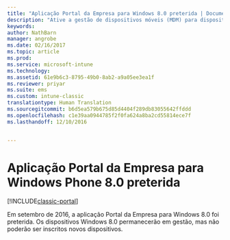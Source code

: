 ```yaml
---
title: "Aplicação Portal da Empresa para Windows 8.0 preterida | Documentos da Microsoft"
description: "Ative a gestão de dispositivos móveis (MDM) para dispositivos Windows Phone 8.0 com o Microsoft Intune."
keywords: 
author: NathBarn
manager: angrobe
ms.date: 02/16/2017
ms.topic: article
ms.prod: 
ms.service: microsoft-intune
ms.technology: 
ms.assetid: 61e9b6c3-8795-49b0-8ab2-a9a05ee3ea1f
ms.reviewer: priyar
ms.suite: ems
ms.custom: intune-classic
translationtype: Human Translation
ms.sourcegitcommit: b6d5ea579b675d85d4404f289db83055642ffddd
ms.openlocfilehash: c1e39aa0944785f2f0fa624a8ba2cd55814ece7f
ms.lasthandoff: 12/10/2016


---
```


#  <a name="windows-phone-80-company-portal-app-deprecated"></a>Aplicação Portal da Empresa para Windows Phone 8.0 preterida

[!INCLUDE[classic-portal](../includes/classic-portal.md)]

Em setembro de 2016, a aplicação Portal da Empresa para Windows 8.0 foi preterida. Os dispositivos Windows 8.0 permanecerão em gestão, mas não poderão ser inscritos novos dispositivos.

